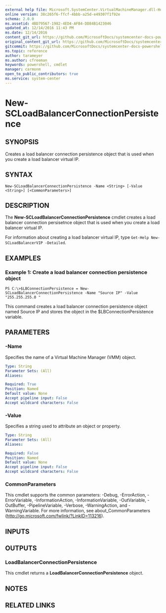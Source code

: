 ```yaml
---
external help file: Microsoft.SystemCenter.VirtualMachineManager.dll-Help.xml
online version: 38c265f6-ffcf-4bbb-a25d-e49307f1f92e
schema: 2.0.0
ms.assetid: 4BD79567-1982-4ED4-AFB4-DD84B1423046
updated_at: 12/14/2016 11:43 PM
ms.date: 12/14/2016
content_git_url: https://github.com/MicrosoftDocs/systemcenter-docs-powershell/blob/master/systemcenter-cmdlets/SystemCenter2016/VirtualMachineManager/v1.0/New-SCLoadBalancerConnectionPersistence.md
original_content_git_url: https://github.com/MicrosoftDocs/systemcenter-docs-powershell/blob/master/systemcenter-cmdlets/SystemCenter2016/VirtualMachineManager/v1.0/New-SCLoadBalancerConnectionPersistence.md
gitcommit: https://github.com/MicrosoftDocs/systemcenter-docs-powershell/blob/96cd9bd2780eb6b78c540fa00d3b8a4313e3ed40/systemcenter-cmdlets/SystemCenter2016/VirtualMachineManager/v1.0/New-SCLoadBalancerConnectionPersistence.md
ms.topic: reference
author: tarameyer
ms.author: cfreeman
keywords: powershell, cmdlet
manager: carmonm
open_to_public_contributors: true
ms.service: system-center
---
```


# New-SCLoadBalancerConnectionPersistence

## SYNOPSIS
Creates a load balancer connection persistence object that is used when you create a load balancer virtual IP.

## SYNTAX

```
New-SCLoadBalancerConnectionPersistence -Name <String> [-Value <String>] [<CommonParameters>]
```

## DESCRIPTION
The **New-SCLoadBalancerConnectionPersistence** cmdlet creates a load balancer connection persisetnce object that is used when you create a load balancer virtual IP.

For information about creating a load balancer virtual IP, type `Get-Help New-SCLoadBalancerVIP -Detailed`.

## EXAMPLES

### Example 1: Create a load balancer connection persistence object
```
PS C:\>$LBConnectionPersistence = New-SCLoadBalancerConnectionPersistence -Name "Source IP" -Value "255.255.255.0 "
```

This command creates a load balancer connection persistence object named Source IP and stores the object in the $LBConnectionPersistence variable.

## PARAMETERS

### -Name
Specifies the name of a Virtual Machine Manager (VMM) object.

```yaml
Type: String
Parameter Sets: (All)
Aliases: 

Required: True
Position: Named
Default value: None
Accept pipeline input: False
Accept wildcard characters: False
```

### -Value
Specifies a string used to attribute an object or property.

```yaml
Type: String
Parameter Sets: (All)
Aliases: 

Required: False
Position: Named
Default value: None
Accept pipeline input: False
Accept wildcard characters: False
```

### CommonParameters
This cmdlet supports the common parameters: -Debug, -ErrorAction, -ErrorVariable, -InformationAction, -InformationVariable, -OutVariable, -OutBuffer, -PipelineVariable, -Verbose, -WarningAction, and -WarningVariable. For more information, see about_CommonParameters (http://go.microsoft.com/fwlink/?LinkID=113216).

## INPUTS

## OUTPUTS

### LoadBalancerConnectionPersistence
This cmdlet returns a **LoadBalancerConnectionPersistence** object.

## NOTES

## RELATED LINKS

